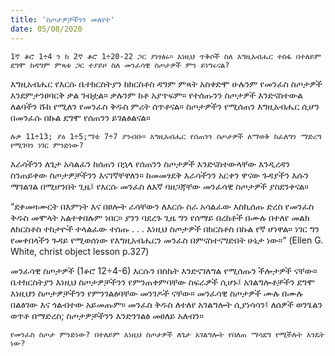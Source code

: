 ```yaml
---
title: 'ስጦታዎቻችንን መለየት'
date: 05/08/2020
---
```


`1ኛ ቆሮ 1÷4 ን ከ 2ኛ ቆሮ 1÷20-22 ጋር ያነፃፅሩ። እነዚህ ጥቅሶች ስለ እግዚአብሔር ተስፋ በተለይም ደግሞ ከዳግም ምጻቱ ጋር ተያይዞ ስለ መንፈሳዊ ስጦታዎች ምን ይነግሩናል?`

እግዚአብሔር የእርሱ ቤተክርስትያን ከክርስቶስ ዳግም ምጻት አስቀድሞ ሁሉንም የመንፈስ ስጦታዎች እንደምታንፀባርቅ ቃል ገብቷል። ቃሉንም ከቶ አያጥፍም። የተሰጡንን ስጦታዎች እንድናስተውል ለልባችን ሹክ የሚለን የመንፈስ ቅዱስ ምሪት ሰጥቶናል። ስጦታዎችን የሚሰጠን እግዚአብሔር ሲሆን በመንፈሱ በኩል ደግሞ የሰጠንን ይገልፅልናል።

`ሉቃ 11÷13; ያዕ 1÷5;ማቴ 7÷7 ያንብቡ። እግዚአብሔር የሰጠንን ስጦታዎች ለማወቅ ከፈለግን ማድረግ የሚገባን ነገር ምንድነው?`

እራሳችንን ለጌታ አሳልፈን ከሰጠን በኋላ የሰጠንን ስጦታዎች እንድናስተውላቸው እንዲረዳን ስንጠይቀው ስጦታዎቻችንን እናገኛቸዋለን። ከመመፃደቅ እራሳችንን አርቀን ዋናው ጉዳያችን እሱን ማገልገል በሚሆንበት ጊዜ፤ የእርሱ መንፈስ ለእኛ ባዘጋጃቸው መንፈሳዊ ስጦታዎች ያስደንቀናል።

“ደቀመዛሙርት በእምነት እና በፀሎት ራሳቸውን ለእርሱ ስራ አሳልፈው እስኪሰጡ ድረስ የመንፈስ ቅዱስ መሞላት አልተቀበሉም ነበር። ያንን ባደረጉ ጊዜ ግን የሰማይ በረከቶች በሙሉ በተለየ መልክ ለክርስቶስ ተከታዮች ተላልፈው ተሰጡ . . . እነዚህ ስጦታዎች በክርስቶስ በኩል የኛ ሆነዋል። ነገር ግን የመቀበላችን ጉዳይ የሚወሰነው የእግዚአብሔርን መንፈስ በምናስተናግድበት ሁኔታ ነው።“ (Ellen G. White, christ object lesson p.327)

መንፈሳዊ ስጦታዎች (1ቆሮ 12÷4-6) እርሱን በስኬት እንድናገለግል የሚሰጡን ችሎታዎች ናቸው። ቤተክርስትያን እነዚህ ስጦታዎቻችንን የምንጠቀምባቸው ስፍራዎች ሲሆኑ፤ አገልግሎቶቻችን ደግሞ እነዚህን ስጦታዎቻችንን የምንገልፅባቸው መንገዶች ናቸው። መንፈሳዊ ስጦታዎች ሙሉ በሙሉ በልፅገው እና ጎልብተው አይመጡም። መንፈስ ቅዱስ ለተለየ አገልግሎት ሲያነሳሳን፤ ለሰዎች ወንጌልን ወጥቶ በማድረስ; ስጦታዎቻችንን እንድንገልፅ መፀለይ አለብን።

`የመንፈስ ስጦታ ምንድነው? በተለይም እነዚህ ስጦታዎች ለጌታ አገልግሎት የበለጠ ማሳደግ የሚችሉት እንዴት ነው?`